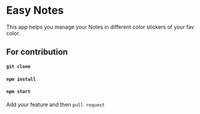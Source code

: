 # Easy Notes

This app helps you manage your Notes in different color stickers of your fav color.

## For contribution

#### `git clone`

#### `npm install`

#### `npm start`

Add your feature and then `pull request`

